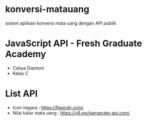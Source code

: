# konversi-matauang
sistem aplikasi konversi mata uang dengan API publik

# JavaScript API - Fresh Graduate Academy
- Cahya Diantoni
- Kelas C

# List API
- Icon negara : https://flagcdn.com/
- Nilai tukar mata uang : https://v6.exchangerate-api.com/
